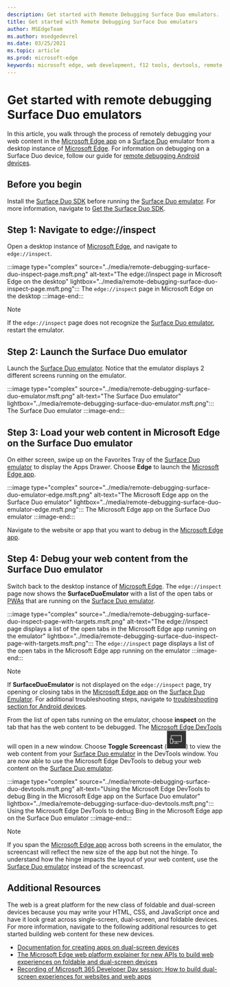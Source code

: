 ```yaml
---
description: Get started with Remote Debugging Surface Duo emulators.
title: Get started with Remote Debugging Surface Duo emulators
author: MSEdgeTeam
ms.author: msedgedevrel
ms.date: 03/25/2021
ms.topic: article
ms.prod: microsoft-edge
keywords: microsoft edge, web development, f12 tools, devtools, remote debugging, android, surface duo
---
```

# Get started with remote debugging Surface Duo emulators

In this article, you walk through the process of remotely debugging your web content in the [Microsoft Edge app][GooglePlayStoreAppsComMicrosoftEmmx] on a [Surface Duo][MicrosoftSurfaceDevicesSurfaceDuo] emulator from a desktop instance of [Microsoft Edge][MicrosoftEdge].  For information on debugging on a Surface Duo device, follow our guide for [remote debugging Android devices][DevtoolsRemoteDebuggingMain].

## Before you begin

Install the [Surface Duo SDK][MicrosoftDownload100847] before running the [Surface Duo emulator][DualScreenAndroidUseEmulator].  For more information, navigate to [Get the Surface Duo SDK][DualScreenAndroidGetDuoSdk].

## Step 1: Navigate to edge://inspect

Open a desktop instance of [Microsoft Edge][MicrosoftEdge], and navigate to `edge://inspect`.

:::image type="complex" source="../media/remote-debugging-surface-duo-inspect-page.msft.png" alt-text="The edge://inspect page in Microsoft Edge on the desktop" lightbox="../media/remote-debugging-surface-duo-inspect-page.msft.png":::
   The `edge://inspect` page in Microsoft Edge on the desktop
:::image-end:::

> [!NOTE]
> If the `edge://inspect` page does not recognize the [Surface Duo emulator][DualScreenAndroidUseEmulator], restart the emulator.

## Step 2: Launch the Surface Duo emulator

Launch the [Surface Duo emulator][DualScreenAndroidUseEmulator].  Notice that the emulator displays 2 different screens running on the emulator.

:::image type="complex" source="../media/remote-debugging-surface-duo-emulator.msft.png" alt-text="The Surface Duo emulator" lightbox="../media/remote-debugging-surface-duo-emulator.msft.png":::
   The Surface Duo emulator
:::image-end:::

## Step 3: Load your web content in Microsoft Edge on the Surface Duo emulator

On either screen, swipe up on the Favorites Tray of the [Surface Duo emulator][DualScreenAndroidUseEmulator] to display the Apps Drawer.  Choose **Edge** to launch the [Microsoft Edge app][GooglePlayStoreAppsComMicrosoftEmmx].

:::image type="complex" source="../media/remote-debugging-surface-duo-emulator-edge.msft.png" alt-text="The Microsoft Edge app on the Surface Duo emulator" lightbox="../media/remote-debugging-surface-duo-emulator-edge.msft.png":::
   The Microsoft Edge app on the Surface Duo emulator
:::image-end:::

Navigate to the website or app that you want to debug in the [Microsoft Edge app][GooglePlayStoreAppsComMicrosoftEmmx].

## Step 4: Debug your web content from the Surface Duo emulator

Switch back to the desktop instance of [Microsoft Edge][MicrosoftEdge].  The `edge://inspect` page now shows the **SurfaceDuoEmulator** with a list of the open tabs or [PWAs][ProgressiveWebAppsIndex] that are running on the [Surface Duo emulator][DualScreenAndroidUseEmulator].

:::image type="complex" source="../media/remote-debugging-surface-duo-inspect-page-with-targets.msft.png" alt-text="The edge://inspect page displays a list of the open tabs in the Microsoft Edge app running on the emulator" lightbox="../media/remote-debugging-surface-duo-inspect-page-with-targets.msft.png":::
   The `edge://inspect` page displays a list of the open tabs in the Microsoft Edge app running on the emulator
:::image-end:::

> [!NOTE]
> If **SurfaceDuoEmulator** is not displayed on the `edge://inspect` page, try opening or closing tabs in the [Microsoft Edge app][GooglePlayStoreAppsComMicrosoftEmmx] on the [Surface Duo Emulator][DualScreenAndroidUseEmulator].  For additional troubleshooting steps, navigate to [troubleshooting section for Android devices][DevtoolsRemoteDebuggingIndexTroubleshootingDevtoolsIsNotDetectingAndroidDevice].

From the list of open tabs running on the emulator, choose **inspect** on the tab that has the web content to be debugged.  The [Microsoft Edge DevTools][DevtoolsIndex] will open in a new window.  Choose **Toggle Screencast** \(![Toggle Screencast](../media/toggle-screencast-icon.msft.png)\) to view the web content from your [Surface Duo emulator][DualScreenAndroidUseEmulator] in the DevTools window.  You are now able to use the Microsoft Edge DevTools to debug your web content on the [Surface Duo emulator][DualScreenAndroidUseEmulator].

:::image type="complex" source="../media/remote-debugging-surface-duo-devtools.msft.png" alt-text="Using the Microsoft Edge DevTools to debug Bing in the Microsoft Edge app on the Surface Duo emulator" lightbox="../media/remote-debugging-surface-duo-devtools.msft.png":::
   Using the Microsoft Edge DevTools to debug Bing in the Microsoft Edge app on the Surface Duo emulator
:::image-end:::

> [!NOTE]
> If you span the [Microsoft Edge app][GooglePlayStoreAppsComMicrosoftEmmx] across both screens in the emulator, the screencast will reflect the new size of the app but not the hinge.  To understand how the hinge impacts the layout of your web content, use the [Surface Duo emulator][DualScreenAndroidUseEmulator] instead of the screencast.

## Additional Resources

The web is a great platform for the new class of foldable and dual-screen devices because you may write your HTML, CSS, and JavaScript once and have it look great across single-screen, dual-screen, and foldable devices.  For more information, navigate to the following additional resources to get started building web content for these new devices.

*   [Documentation for creating apps on dual-screen devices][DualScreenIndex]
*   [The Microsoft Edge web platform explainer for new APIs to build web experiences on foldable and dual-screen devices][GithubMicrosoftedgeMsedgeexplainersFoldablesExplainer]
*   [Recording of Microsoft 365 Developer Day session: How to build dual-screen experiences for websites and web apps][YoutubeDxrzwsqxpvc]


<!-- ====================================================================== -->
<!-- links -->

[DevtoolsIndex]: ../index.md "Microsoft Edge Developer Tools | Microsoft Docs"
[ProgressiveWebAppsIndex]: ../../progressive-web-apps-chromium/index.md "Progressive Web Apps on Windows | Microsoft Docs"
[DevtoolsRemoteDebuggingMain]: ./index.md "Get started with remote debugging Android devices | Microsoft Docs"
[DevtoolsRemoteDebuggingIndexTroubleshootingDevtoolsIsNotDetectingAndroidDevice]: ./index.md#troubleshooting-devtools-is-not-detecting-the-android-device "Troubleshooting: DevTools is not detecting the Android device - Get started with remote debugging Android devices | Microsoft Docs"
<!-- external links -->
[DualScreenIndex]: /dual-screen/index "Create apps for dual-screen devices | Microsoft Docs"
[DualScreenAndroidUseEmulator]: /dual-screen/android/use-emulator "Use the Surface DUo emulator | Microsoft Docs"
[DualScreenAndroidGetDuoSdk]: /dual-screen/android/get-duo-sdk "Get the Surface Duo SDK | Microsoft Docs"

[MicrosoftEdge]: https://www.microsoft.com/edge "Download Microsoft Edge Browser | Microsoft"
[MicrosoftSurfaceDevicesSurfaceDuo]: https://www.microsoft.com/surface/devices/surface-duo "The new Surface Duo | Microsoft Surface"
[MicrosoftDownload100847]: https://www.microsoft.com/download/details.aspx?id=100847 "Download Surface Duo SDK Preview Release | Microsoft Download Center"

[GooglePlayStoreAppsComMicrosoftEmmx]: https://play.google.com/store/apps/details?id=com.microsoft.emmx "Microsoft Edge: Web Browser | GooglePlay"

[GithubMicrosoftedgeMsedgeexplainersFoldablesExplainer]: https://github.com/MicrosoftEdge/MSEdgeExplainers/blob/master/Foldables/explainer.md "Web Platform Primitives for Enlightened Experiences on Foldable Devices - MicrosoftEdge/MSEdgeExplainers | GitHub"

[YoutubeDxrzwsqxpvc]: https://youtu.be/DXrZWsqXPVc "How to build dual-screen experiences for the website and web apps | YouTube"
